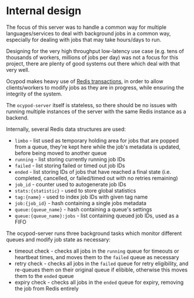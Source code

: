 # Internal design

The focus of this server was to handle a common way for multiple
languages/services to deal with background jobs in a common way, especially
for dealing with jobs that may take hours/days to run.

Designing for the very high throughput low-latency use case (e.g. tens of
thousands of workers, millions of jobs per day) was not a focus for this
project, there are plenty of good systems out there which deal with that very
well.

Ocypod makes heavy use of [Redis transactions](https://redis.io/topics/transactions),
in order to allow clients/workers to modify jobs as they are in progress,
while ensuring the integrity of the system.

The `ocypod-server` itself is stateless, so there should be no issues with
running multiple instances of the server with the same Redis instance as a
backend.

Internally, several Redis data structures are used:

* `limbo` - list used as temporary holding area for jobs that are popped from a queue, they're kept here while the job's metadata is updated, before being moved to another queue
* `running` - list storing currently running job IDs
* `failed` - list storing failed or timed out job IDs
* `ended` - list storing IDs of jobs that have reached a final state (i.e. completed, cancelled, or failed/timed out with no retries remaining)
* `job_id` - counter used to autogenerate job IDs
* `stats:{statistic}` - used to store global statistics
* `tag:{name}` - used to index job IDs with given tag name
* `job:{job_id}` - hash containing a single jobs metadata
* `queue:{queue_name}` - hash containing a queue's settings
* `queue:{queue_name}:jobs` - list containing queued job IDs, used as a FIFO

The ocypod-server runs three background tasks which monitor different queues
and modify job state as necessary:

* timeout check - checks all jobs in the `running` queue for timeouts or heartbeat times, and moves them to the `failed` queue as necessary
* retry check - checks all jobs in the `failed` queue for retry eligibility, and re-queues them on their original queue if elibible, otherwise this moves them to the `ended` queue
* expiry check - checks all jobs in the `ended` queue for expiry, removing the job from Redis entirely